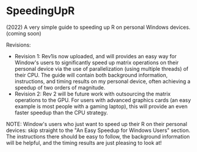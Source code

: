 # SpeedingUpR
(2022) A very simple guide to speeding up R on personal Windows devices. (coming soon) 

Revisions: 
* Revision 1: Rev1is now uploaded, and will provides an easy way for Window's users to significantly speed up matrix operations on their personal device via the use of parallelization (using multiple threads) of their CPU. The guide will contain both background information, instructions, and timing results on my personal device, often achieving a speedup of two orders of magnitude. 
* Revision 2: Rev 2 will be future work with outsourcing the matrix operations to the GPU. For users with advanced graphics cards (an easy example is most people with a gaming laptop), this will provide an even faster speedup than the CPU strategy. 

NOTE: Window's users who just want to speed up their R on their personal devices: skip straight to the "An Easy Speedup for Windows Users" section. The instructions there should be easy to follow, the background information will be helpful, and the timing results are just pleasing to look at! 
